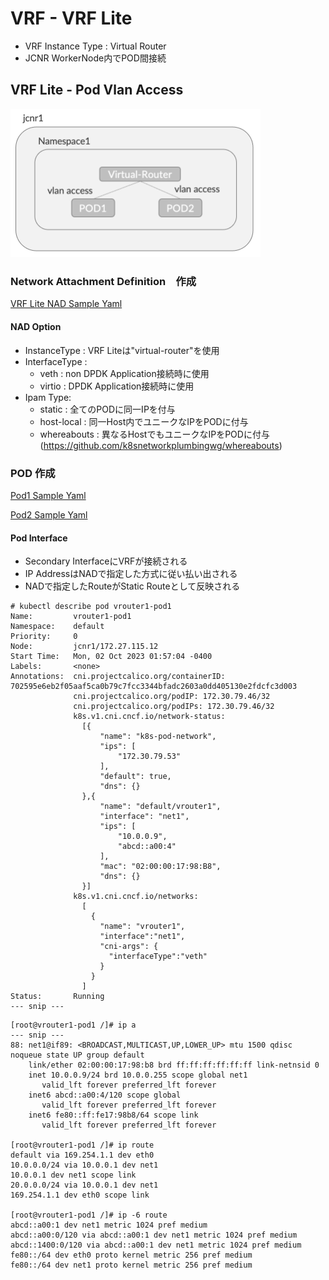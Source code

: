 # VRF - VRF Lite
- VRF Instance Type : Virtual Router
- JCNR WorkerNode内でPOD間接続

## VRF Lite - Pod Vlan Access
<img src="https://github.com/jnpr-jp-crdc/JCNR/blob/main/Docs/Images/vrf-vrouter1.png" width=400>

### Network Attachment Definition　作成
[VRF Lite NAD Sample Yaml](https://github.com/jnpr-jp-crdc/JCNR/blob/main/Manifests/vrouter1-nad.yaml)

#### NAD Option
- InstanceType : VRF Liteは"virtual-router"を使用
- InterfaceType : 
  - veth : non DPDK Application接続時に使用
  - virtio : DPDK Application接続時に使用
- Ipam Type:
  - static : 全てのPODに同一IPを付与
  - host-local : 同一Host内でユニークなIPをPODに付与
  - whereabouts : 異なるHostでもユニークなIPをPODに付与 (https://github.com/k8snetworkplumbingwg/whereabouts)

### POD 作成
[Pod1 Sample Yaml](https://github.com/jnpr-jp-crdc/JCNR/blob/main/Manifests/vrouter1-pod1.yaml)

[Pod2 Sample Yaml](https://github.com/jnpr-jp-crdc/JCNR/blob/main/Manifests/vrouter1-pod2.yaml)

#### Pod Interface
- Secondary InterfaceにVRFが接続される
- IP AddressはNADで指定した方式に従い払い出される
- NADで指定したRouteがStatic Routeとして反映される
```
# kubectl describe pod vrouter1-pod1
Name:         vrouter1-pod1
Namespace:    default
Priority:     0
Node:         jcnr1/172.27.115.12
Start Time:   Mon, 02 Oct 2023 01:57:04 -0400
Labels:       <none>
Annotations:  cni.projectcalico.org/containerID: 702595e6eb2f05aaf5ca0b79c7fcc3344bfadc2603a0dd405130e2fdcfc3d003
              cni.projectcalico.org/podIP: 172.30.79.46/32
              cni.projectcalico.org/podIPs: 172.30.79.46/32
              k8s.v1.cni.cncf.io/network-status:
                [{
                    "name": "k8s-pod-network",
                    "ips": [
                        "172.30.79.53"
                    ],
                    "default": true,
                    "dns": {}
                },{
                    "name": "default/vrouter1",
                    "interface": "net1",
                    "ips": [
                        "10.0.0.9",
                        "abcd::a00:4"
                    ],
                    "mac": "02:00:00:17:98:B8",
                    "dns": {}
                }]
              k8s.v1.cni.cncf.io/networks:
                [
                  {
                    "name": "vrouter1",
                    "interface":"net1",
                    "cni-args": {
                      "interfaceType":"veth"
                    }
                  }
                ]
Status:       Running
--- snip ---
```
```
[root@vrouter1-pod1 /]# ip a
--- snip ---
88: net1@if89: <BROADCAST,MULTICAST,UP,LOWER_UP> mtu 1500 qdisc noqueue state UP group default
    link/ether 02:00:00:17:98:b8 brd ff:ff:ff:ff:ff:ff link-netnsid 0
    inet 10.0.0.9/24 brd 10.0.0.255 scope global net1
       valid_lft forever preferred_lft forever
    inet6 abcd::a00:4/120 scope global
       valid_lft forever preferred_lft forever
    inet6 fe80::ff:fe17:98b8/64 scope link
       valid_lft forever preferred_lft forever

[root@vrouter1-pod1 /]# ip route
default via 169.254.1.1 dev eth0
10.0.0.0/24 via 10.0.0.1 dev net1
10.0.0.1 dev net1 scope link
20.0.0.0/24 via 10.0.0.1 dev net1
169.254.1.1 dev eth0 scope link

[root@vrouter1-pod1 /]# ip -6 route
abcd::a00:1 dev net1 metric 1024 pref medium
abcd::a00:0/120 via abcd::a00:1 dev net1 metric 1024 pref medium
abcd::1400:0/120 via abcd::a00:1 dev net1 metric 1024 pref medium
fe80::/64 dev eth0 proto kernel metric 256 pref medium
fe80::/64 dev net1 proto kernel metric 256 pref medium
```

